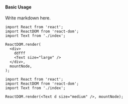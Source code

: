 #### Basic Usage

Write markdown here.

```tsx
import React from 'react';
import ReactDOM from 'react-dom';
import Text from './index';

ReactDOM.render(
  <div>
    ddfff
    <Text size="large" />
  </div>,
  mountNode,
);
```

```tsx
import React from 'react';
import ReactDOM from 'react-dom';
import Text from './index';

ReactDOM.render(<Text d size="medium" />, mountNode);
```
